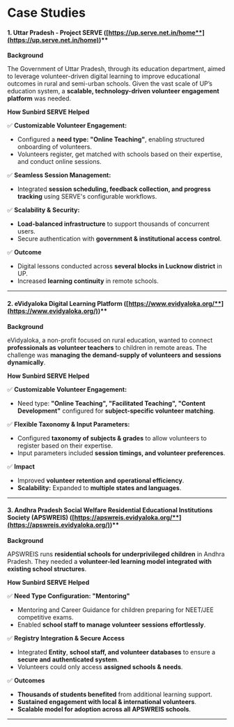 # Case Studies

#### **1. Uttar Pradesh - Project SERVE (**[**https://up.serve.net.in/home**](https://up.serve.net.in/home)**)**

**Background**

The Government of Uttar Pradesh, through its education department, aimed to leverage volunteer-driven digital learning to improve educational outcomes in rural and semi-urban schools. Given the vast scale of UP’s education system, a **scalable, technology-driven volunteer engagement platform** was needed.

**How Sunbird SERVE Helped**

✅ **Customizable Volunteer Engagement:**

* Configured a **need type: "Online Teaching"**, enabling structured onboarding of volunteers.
* Volunteers register, get matched with schools based on their expertise, and conduct online sessions.

✅ **Seamless Session Management:**

* Integrated **session scheduling, feedback collection, and progress tracking** using SERVE's configurable workflows.

✅ **Scalability & Security:**

* **Load-balanced infrastructure** to support thousands of concurrent users.
* Secure authentication with **government & institutional access control**.

✅ **Outcome**

* Digital lessons conducted across **several blocks in Lucknow district** in UP.
* Increased **learning continuity** in remote schools.

***

#### **2. eVidyaloka Digital Learning Platform (**[**https://www.evidyaloka.org/**](https://www.evidyaloka.org/)**)**

**Background**

eVidyaloka, a non-profit focused on rural education, wanted to connect **professionals as volunteer teachers** to children in remote areas. The challenge was **managing the demand-supply of volunteers and sessions dynamically**.

**How Sunbird SERVE Helped**

✅ **Customizable Volunteer Engagement:**

* Need type: **"Online Teaching", "Facilitated Teaching", "Content Development"** configured for **subject-specific volunteer matching**.

✅ **Flexible Taxonomy & Input Parameters:**

* Configured **taxonomy of subjects & grades** to allow volunteers to register based on their expertise.
* Input parameters included **session timings, and volunteer preferences**.

✅ **Impact**

* Improved **volunteer retention and operational efficiency**.
* **Scalability:** Expanded to **multiple states and languages**.

***

#### **3. Andhra Pradesh Social Welfare Residential Educational Institutions Society (APSWREIS) (**[**https://apswreis.evidyaloka.org/**](https://apswreis.evidyaloka.org/)**)**

**Background**

APSWREIS runs **residential schools for underprivileged children** in Andhra Pradesh. They needed a **volunteer-led learning model integrated with existing school structures**.

**How Sunbird SERVE Helped**

✅ **Need Type Configuration: "Mentoring"**

* Mentoring and Career Guidance for children preparing for NEET/JEE competitive exams.
* Enabled **school staff to manage volunteer sessions effortlessly**.

✅ **Registry Integration & Secure Access**

* Integrated **Entity**, **school staff, and volunteer databases** to ensure a **secure and authenticated system**.
* Volunteers could only access **assigned schools & needs**.

✅ **Outcomes**

* **Thousands of students benefited** from additional learning support.
* **Sustained engagement with local & international volunteers**.
* **Scalable model for adoption across all APSWREIS schools**.

***


